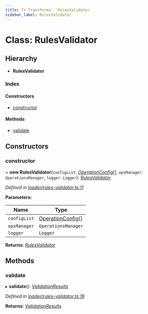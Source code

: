 ```yaml
---
title: Ts Transforms: `RulesValidator`
sidebar_label: RulesValidator
---
```


# Class: RulesValidator

## Hierarchy

* **RulesValidator**

### Index

#### Constructors

* [constructor](rulesvalidator.md#constructor)

#### Methods

* [validate](rulesvalidator.md#validate)

## Constructors

###  constructor

\+ **new RulesValidator**(`configList`: *[OperationConfig](../overview.md#operationconfig)[]*, `opsManager`: *`OperationsManager`*, `logger`: *`Logger`*): *[RulesValidator](rulesvalidator.md)*

*Defined in [loader/rules-validator.ts:11](https://github.com/terascope/teraslice/blob/a2250fb9/packages/ts-transforms/src/loader/rules-validator.ts#L11)*

**Parameters:**

Name | Type |
------ | ------ |
`configList` | [OperationConfig](../overview.md#operationconfig)[] |
`opsManager` | `OperationsManager` |
`logger` | `Logger` |

**Returns:** *[RulesValidator](rulesvalidator.md)*

## Methods

###  validate

▸ **validate**(): *[ValidationResults](../interfaces/validationresults.md)*

*Defined in [loader/rules-validator.ts:19](https://github.com/terascope/teraslice/blob/a2250fb9/packages/ts-transforms/src/loader/rules-validator.ts#L19)*

**Returns:** *[ValidationResults](../interfaces/validationresults.md)*
